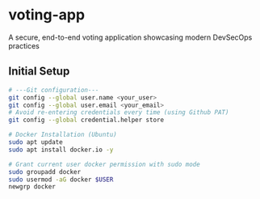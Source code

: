 # voting-app
A secure, end-to-end voting application showcasing modern DevSecOps practices

## Initial Setup
```sh
# ---Git configuration---
git config --global user.name <your_user>
git config --global user.email <your_email>
# Avoid re-entering credentials every time (using Github PAT)
git config --global credential.helper store

# Docker Installation (Ubuntu)
sudo apt update
sudo apt install docker.io -y

# Grant current user docker permission with sudo mode
sudo groupadd docker
sudo usermod -aG docker $USER
newgrp docker
```